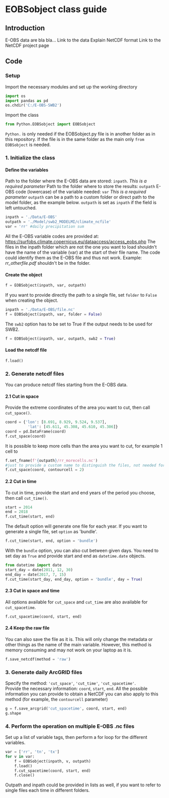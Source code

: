 # EOBSobject class guide

## Introduction

E-OBS data are bla bla...
Link to the data
Explain NetCDF format
Link to the NetCDF project page

## Code

### Setup

Import the necessary modules and set up the working directory
```python
import os
import pandas as pd
os.chdir('C:/E-OBS-SWB2')
```

Import the class
```python
from Python.EOBSobject import EOBSobject
```
`Python.` is only needed if the EOBSobject.py file is in another folder as in this repository. If the file is in the same folder as the main only `from EOBSobject` is needed.

### 1. Initialize the class

#### Define the variables
Path to the folder where the E-OBS data are stored: `inpath`. *This is a required parameter*
Path to the folder where to store the results: `outpath`
E-OBS code (lowercase) of the variable needed: `var` *This is a required parameter*
`outpath` can be a path to a custom folder or direct path to the model folder, as the example below.
`outpath` is set as `inpath` if the field is left untouched.
```python
inpath = './Data/E-OBS'
outpath = './Model/swb2_MODELMI/climate_ncfile'
var = 'rr' #daily precipitation sum
```
All the E-OBS variable codes are provided at: https://surfobs.climate.copernicus.eu/dataaccess/access_eobs.php
The files in the inpath folder which are not the one you want to load shouldn't have the name of the variable (var) at the start of their file name. The code could identify them as the E-OBS file and thus not work. Example: *rr_otherfile.pdf* shouldn't be in the folder.

#### Create the object
```python
f = EOBSobject(inpath, var, outpath)
```

If you want to provide directly the path to a single file, set `folder` to `False` when creating the object.
```python
inpath = './Data/E-OBS/file.nc'
f = EOBSobject(inpath, var, folder = False)
```

The `swb2` option has to be set to True if the output needs to be used for SWB2.
```python
f = EOBSobject(inpath, var, outpath, swb2 = True)
```

#### Load the netcdf file
```python
f.load()
```

### 2. Generate netcdf files

You can produce netcdf files starting from the E-OBS data.

#### 2.1 Cut in space

Provide the extreme coordinates of the area you want to cut, then call `cut_space()`.
```python
coord = {'lon': [8.691, 8.929, 9.524, 9.537],
          'lat': [45.611, 45.308, 45.610, 45.306]}
coord = pd.DataFrame(coord)
f.cut_space(coord)
```

It is possible to keep more cells than the area you want to cut, for example 1 cell to 
```python
f.set_fname(f'{outpath}/rr_morecells.nc')
#just to provide a custom name to distinguish the files, not needed for the code to work
f.cut_space(coord, contourcell = 2)
```

#### 2.2 Cut in time

To cut in time, provide the start and end years of the period you choose, then call `cut_time()`.
```python
start = 2014
end = 2018
f.cut_time(start, end)
```

The default option will generate one file for each year. If you want to generate a single file, set `option` as 'bundle'.
```python
f.cut_time(start, end, option = 'bundle')
```

With the `bundle` option, you can also cut between given days. You need to set day as `True` and provide start and end as `datetime.date` objects.
```python
from datetime import date
start_day = date(2011, 12, 30)
end_day = date(2017, 7, 15)
f.cut_time(start_day, end_day, option = 'bundle', day = True)
```

#### 2.3 Cut in space and time

All options available for `cut_space` and `cut_time` are also available for `cut_spacetime`.
```python
f.cut_spacetime(coord, start, end)
```

#### 2.4 Keep the raw file

You can also save the file as it is. This will only change the metadata or other things as the name of the main variable. However, this method is memory consuming and may not work on your laptop as it is.
```python
f.save_netcdf(method = 'raw')
```

### 3. Generate daily ArcGRID files

Specify the method: `'cut_space'`, `'cut_time'`, `'cut_spacetime'`. \
Provide the necessary information: `coord`, `start`, `end`. All the possible information you can provide to obtain a NetCDF you can also apply to this method (for example, the `contourcell` parameter)
```python
g = f.save_arcgrid('cut_spacetime', coord, start, end)
g.shape
```
### 4. Perform the operation on multiple E-OBS .nc files

Set up a list of variable tags, then perform a for loop for the different variables.
```python
var = ['rr', 'tn', 'tx']
for v in var:
    f = EOBSobject(inpath, v, outpath)
    f.load()
    f.cut_spacetime(coord, start, end)
    f.close()
```
Outpath and inpath could be provided in lists as well, if you want to refer to single files each time in different folders.